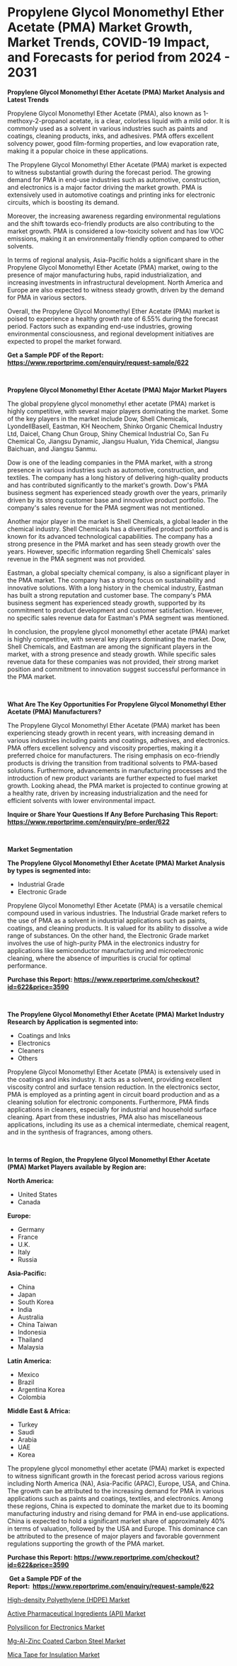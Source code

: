 <p><h1>Propylene Glycol Monomethyl Ether Acetate (PMA) Market Growth, Market Trends, COVID-19 Impact, and Forecasts for period from 2024 - 2031</h1></p><p><strong>Propylene Glycol Monomethyl Ether Acetate (PMA) Market Analysis and Latest Trends</strong></p>
<p><p>Propylene Glycol Monomethyl Ether Acetate (PMA), also known as 1-methoxy-2-propanol acetate, is a clear, colorless liquid with a mild odor. It is commonly used as a solvent in various industries such as paints and coatings, cleaning products, inks, and adhesives. PMA offers excellent solvency power, good film-forming properties, and low evaporation rate, making it a popular choice in these applications.</p><p>The Propylene Glycol Monomethyl Ether Acetate (PMA) market is expected to witness substantial growth during the forecast period. The growing demand for PMA in end-use industries such as automotive, construction, and electronics is a major factor driving the market growth. PMA is extensively used in automotive coatings and printing inks for electronic circuits, which is boosting its demand.</p><p>Moreover, the increasing awareness regarding environmental regulations and the shift towards eco-friendly products are also contributing to the market growth. PMA is considered a low-toxicity solvent and has low VOC emissions, making it an environmentally friendly option compared to other solvents.</p><p>In terms of regional analysis, Asia-Pacific holds a significant share in the Propylene Glycol Monomethyl Ether Acetate (PMA) market, owing to the presence of major manufacturing hubs, rapid industrialization, and increasing investments in infrastructural development. North America and Europe are also expected to witness steady growth, driven by the demand for PMA in various sectors.</p><p>Overall, the Propylene Glycol Monomethyl Ether Acetate (PMA) market is poised to experience a healthy growth rate of 6.55% during the forecast period. Factors such as expanding end-use industries, growing environmental consciousness, and regional development initiatives are expected to propel the market forward.</p></p>
<p><strong>Get a Sample PDF of the Report:&nbsp; <a href="https://www.reportprime.com/enquiry/request-sample/622">https://www.reportprime.com/enquiry/request-sample/622</a></strong></p>
<p>&nbsp;</p>
<p><strong>Propylene Glycol Monomethyl Ether Acetate (PMA) Major Market Players</strong></p>
<p><p>The global propylene glycol monomethyl ether acetate (PMA) market is highly competitive, with several major players dominating the market. Some of the key players in the market include Dow, Shell Chemicals, LyondellBasell, Eastman, KH Neochem, Shinko Organic Chemical Industry Ltd, Daicel, Chang Chun Group, Shiny Chemical Industrial Co, San Fu Chemical Co, Jiangsu Dynamic, Jiangsu Hualun, Yida Chemical, Jiangsu Baichuan, and Jiangsu Sanmu.</p><p>Dow is one of the leading companies in the PMA market, with a strong presence in various industries such as automotive, construction, and textiles. The company has a long history of delivering high-quality products and has contributed significantly to the market's growth. Dow's PMA business segment has experienced steady growth over the years, primarily driven by its strong customer base and innovative product portfolio. The company's sales revenue for the PMA segment was not mentioned.</p><p>Another major player in the market is Shell Chemicals, a global leader in the chemical industry. Shell Chemicals has a diversified product portfolio and is known for its advanced technological capabilities. The company has a strong presence in the PMA market and has seen steady growth over the years. However, specific information regarding Shell Chemicals' sales revenue in the PMA segment was not provided.</p><p>Eastman, a global specialty chemical company, is also a significant player in the PMA market. The company has a strong focus on sustainability and innovative solutions. With a long history in the chemical industry, Eastman has built a strong reputation and customer base. The company's PMA business segment has experienced steady growth, supported by its commitment to product development and customer satisfaction. However, no specific sales revenue data for Eastman's PMA segment was mentioned.</p><p>In conclusion, the propylene glycol monomethyl ether acetate (PMA) market is highly competitive, with several key players dominating the market. Dow, Shell Chemicals, and Eastman are among the significant players in the market, with a strong presence and steady growth. While specific sales revenue data for these companies was not provided, their strong market position and commitment to innovation suggest successful performance in the PMA market.</p></p>
<p>&nbsp;</p>
<p><strong>What Are The Key Opportunities For Propylene Glycol Monomethyl Ether Acetate (PMA) Manufacturers?</strong></p>
<p><p>The Propylene Glycol Monomethyl Ether Acetate (PMA) market has been experiencing steady growth in recent years, with increasing demand in various industries including paints and coatings, adhesives, and electronics. PMA offers excellent solvency and viscosity properties, making it a preferred choice for manufacturers. The rising emphasis on eco-friendly products is driving the transition from traditional solvents to PMA-based solutions. Furthermore, advancements in manufacturing processes and the introduction of new product variants are further expected to fuel market growth. Looking ahead, the PMA market is projected to continue growing at a healthy rate, driven by increasing industrialization and the need for efficient solvents with lower environmental impact.</p></p>
<p><strong>Inquire or Share Your Questions If Any Before Purchasing This Report: <a href="https://www.reportprime.com/enquiry/pre-order/622">https://www.reportprime.com/enquiry/pre-order/622</a></strong></p>
<p>&nbsp;</p>
<p><strong>Market Segmentation</strong></p>
<p><strong>The Propylene Glycol Monomethyl Ether Acetate (PMA) Market Analysis by types is segmented into:</strong></p>
<p><ul><li>Industrial Grade</li><li>Electronic Grade</li></ul></p>
<p><p>Propylene Glycol Monomethyl Ether Acetate (PMA) is a versatile chemical compound used in various industries. The Industrial Grade market refers to the use of PMA as a solvent in industrial applications such as paints, coatings, and cleaning products. It is valued for its ability to dissolve a wide range of substances. On the other hand, the Electronic Grade market involves the use of high-purity PMA in the electronics industry for applications like semiconductor manufacturing and microelectronic cleaning, where the absence of impurities is crucial for optimal performance.</p></p>
<p><strong>Purchase this Report:&nbsp;<a href="https://www.reportprime.com/checkout?id=622&price=3590">https://www.reportprime.com/checkout?id=622&price=3590</a></strong></p>
<p>&nbsp;</p>
<p><strong>The Propylene Glycol Monomethyl Ether Acetate (PMA) Market Industry Research by Application is segmented into:</strong></p>
<p><ul><li>Coatings and Inks</li><li>Electronics</li><li>Cleaners</li><li>Others</li></ul></p>
<p><p>Propylene Glycol Monomethyl Ether Acetate (PMA) is extensively used in the coatings and inks industry. It acts as a solvent, providing excellent viscosity control and surface tension reduction. In the electronics sector, PMA is employed as a printing agent in circuit board production and as a cleaning solution for electronic components. Furthermore, PMA finds applications in cleaners, especially for industrial and household surface cleaning. Apart from these industries, PMA also has miscellaneous applications, including its use as a chemical intermediate, chemical reagent, and in the synthesis of fragrances, among others.</p></p>
<p>&nbsp;</p>
<p><strong>In terms of Region, the Propylene Glycol Monomethyl Ether Acetate (PMA) Market Players available by Region are:</strong></p>
<p>
    <p> <strong> North America: </strong>
        <ul>
            <li>United States</li>
            <li>Canada</li>
        </ul>
        </p> 
    <p> <strong> Europe: </strong>
        <ul>
            <li>Germany</li>
            <li>France</li>
            <li>U.K.</li>
            <li>Italy</li>
            <li>Russia</li>
        </ul>
        </p> 
    <p> <strong> Asia-Pacific: </strong>
        <ul>
            <li>China</li>
            <li>Japan</li>
            <li>South Korea</li>
            <li>India</li>
            <li>Australia</li>
            <li>China Taiwan</li>
            <li>Indonesia</li>
            <li>Thailand</li>
            <li>Malaysia</li>
        </ul>
        </p> 
    <p> <strong> Latin America: </strong>
        <ul>
            <li>Mexico</li>
            <li>Brazil</li>
            <li>Argentina Korea</li>
            <li>Colombia</li>
        </ul>
        </p> 
    <p> <strong> Middle East & Africa: </strong>
        <ul>
            <li>Turkey</li>
            <li>Saudi</li>
            <li>Arabia</li>
            <li>UAE</li>
            <li>Korea</li>
        </ul>
    </p>
    </p>
<p><p>The propylene glycol monomethyl ether acetate (PMA) market is expected to witness significant growth in the forecast period across various regions including North America (NA), Asia-Pacific (APAC), Europe, USA, and China. The growth can be attributed to the increasing demand for PMA in various applications such as paints and coatings, textiles, and electronics. Among these regions, China is expected to dominate the market due to its booming manufacturing industry and rising demand for PMA in end-use applications. China is expected to hold a significant market share of approximately 40% in terms of valuation, followed by the USA and Europe. This dominance can be attributed to the presence of major players and favorable government regulations supporting the growth of the PMA market.</p></p>
<p><strong>Purchase this Report: <a href="https://www.reportprime.com/checkout?id=622&price=3590">https://www.reportprime.com/checkout?id=622&price=3590</a></strong></p>
<p>&nbsp;<strong>Get a Sample PDF of the Report:&nbsp;&nbsp;<a href="https://www.reportprime.com/enquiry/request-sample/622">https://www.reportprime.com/enquiry/request-sample/622</a></strong></p>
<p><strong></strong></p>
<p><p><a href="https://github.com/vimar16th/Market-Research-Report-List-2/blob/main/high-density-polyethylene-hdpe-market.md">High-density Polyethylene (HDPE) Market</a></p><p><a href="https://github.com/lbird53714/Market-Research-Report-List-2/blob/main/active-pharmaceutical-ingredients-api-market.md">Active Pharmaceutical Ingredients (API) Market</a></p><p><a href="https://github.com/mabutironaldo/Market-Research-Report-List-2/blob/main/polysilicon-for-electronics-market.md">Polysilicon for Electronics Market</a></p><p><a href="https://github.com/pizolina/Market-Research-Report-List-2/blob/main/mg-al-zinc-coated-carbon-steel-market.md">Mg-Al-Zinc Coated Carbon Steel Market</a></p><p><a href="https://github.com/sofayahoo2023/Market-Research-Report-List-2/blob/main/mica-tape-for-insulation-market.md">Mica Tape for Insulation Market</a></p></p>